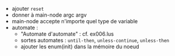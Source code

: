 <!-- * Ajouter merge int et float. -->
<!-- * Ajouter merge ADT simple -->

* ajouter `reset`
* donner à main-node argc argv
* main-node accepte n'importe quel type de variable
* automate :
  - "Automate d'automate" : cf. ex006.lus
  - sortes automates : `until-then`, `unless-continue`, `unless-then`
  - ajouter les enum(init) dans la mémoire du noeud


